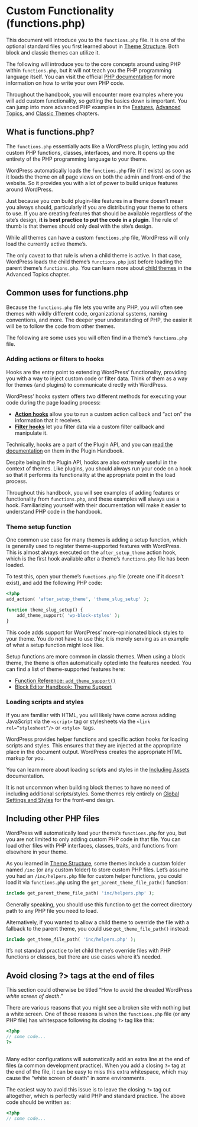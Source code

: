 # Custom Functionality (functions.php)

This document will introduce you to the `functions.php` file. It is one of the optional standard files you first learned about in [Theme Structure](https://developer.wordpress.org/themes/core-concepts/theme-structure/). Both block and classic themes can utilize it.

The following will introduce you to the core concepts around using PHP within `functions.php`, but it will not teach you the PHP programming language itself. You can visit the official [PHP documentation](https://www.php.net/) for more information on how to write your own PHP code.

Throughout the handbook, you will encounter more examples where you will add custom functionality, so getting the basics down is important. You can jump into more advanced PHP examples in the [Features](https://developer.wordpress.org/themes/features/), [Advanced Topics](https://developer.wordpress.org/themes/advanced-topics/), and [Classic Themes](https://developer.wordpress.org/themes/classic-themes/) chapters.

## What is functions.php?

The `functions.php` essentially acts like a WordPress plugin, letting you add custom PHP functions, classes, interfaces, and more. It opens up the entirety of the PHP programming language to your theme.

WordPress automatically loads the `functions.php` file (if it exists) as soon as it loads the theme on all page views on both the admin and front-end of the website. So it provides you with a lot of power to build unique features around WordPress.

Just because you *can* build plugin-like features in a theme doesn’t mean you always should, particularly if you are distributing your theme to others to use. If you are creating features that should be available regardless of the site’s design, **it is best practice to put the code in a plugin**. The rule of thumb is that themes should only deal with the site’s design.

While all themes can have a custom `functions.php` file, WordPress will only load the currently active theme’s.

The only caveat to that rule is when a child theme is active. In that case, WordPress loads the child theme’s `functions.php` just before loading the parent theme’s `functions.php`. You can learn more about [child themes](https://developer.wordpress.org/themes/advanced-topics/child-themes/) in the Advanced Topics chapter.

## Common uses for functions.php

Because the `functions.php` file lets you write any PHP, you will often see themes with wildly different code, organizational systems, naming conventions, and more. The deeper your understanding of PHP, the easier it will be to follow the code from other themes.

The following are some uses you will often find in a theme’s `functions.php` file. 

### Adding actions or filters to hooks

Hooks are the entry point to extending WordPress’ functionality, providing you with a way to inject custom code or filter data. Think of them as a way for themes (and plugins) to communicate directly with WordPress.

WordPress’ hooks system offers two different methods for executing your code during the page loading process:

*   [**Action hooks**](https://developer.wordpress.org/plugins/hooks/actions/) allow you to run a custom action callback and “act on” the information that it receives.
*   [**Filter hooks**](https://developer.wordpress.org/plugins/hooks/filters/) let you filter data via a custom filter callback and manipulate it.

Technically, hooks are a part of the Plugin API, and you can [read the documentation](https://developer.wordpress.org/plugins/hooks/) on them in the Plugin Handbook.

Despite being in the Plugin API, hooks are also extremely useful in the context of themes. Like plugins, you should always run your code on a hook so that it performs its functionality at the appropriate point in the load process.

Throughout this handbook, you will see examples of adding features or functionality from `functions.php`, and these examples will always use a hook. Familiarizing yourself with their documentation will make it easier to understand PHP code in the handbook.

### Theme setup function

One common use case for many themes is adding a setup function, which is generally used to register theme-supported features with WordPress. This is almost always executed on the `after_setup_theme` action hook, which is the first hook available after a theme’s `functions.php` file has been loaded.

To test this, open your theme’s `functions.php` file (create one if it doesn’t exist), and add the following PHP code:

```php
<?php
add_action( 'after_setup_theme', 'theme_slug_setup' );

function theme_slug_setup() {
	add_theme_support( 'wp-block-styles' );
}
```

This code adds support for WordPress’ more-opinionated block styles to your theme. You do not have to use this; it is merely serving as an example of what a setup function might look like.

Setup functions are more common in classic themes. When using a block theme, the theme is often automatically opted into the features needed. You can find a list of theme-supported features here:

*   [Function Reference: `add_theme_support()`](https://developer.wordpress.org/reference/functions/add_theme_support/)
*   [Block Editor Handbook: Theme Support](https://developer.wordpress.org/block-editor/how-to-guides/themes/theme-support/)

### Loading scripts and styles

If you are familiar with HTML, you will likely have come across adding JavaScript via the `<script>` tag or stylesheets via the `<link rel=”stylesheet”/>` or `<style>`  tags.

WordPress provides helper functions and specific action hooks for loading scripts and styles. This ensures that they are injected at the appropriate place in the document output. WordPress creates the appropriate HTML markup for you.

You can learn more about loading scripts and styles in the [Including Assets](https://developer.wordpress.org/themes/core-conepts/including-assets/) documentation.

It is not uncommon when building block themes to have no need of including additional scripts/styles. Some themes rely entirely on [Global Settings and Styles](https://developer.wordpress.org/themes/core-concepts/global-settings-and-styles/) for the front-end design.

## Including other PHP files

WordPress will automatically load your theme’s `functions.php` for you, but you are not limited to only adding custom PHP code in that file. You can load other files with PHP interfaces, classes, traits, and functions from elsewhere in your theme.

As you learned in [Theme Structure](https://developer.wordpress.org/themes/core-concepts/theme-structure/), some themes include a custom folder named `/inc` (or any custom folder) to store custom PHP files. Let’s assume you had an `/inc/helpers.php` file for custom helper functions, you could load it via `functions.php` using the `get_parent_theme_file_path()` function:

```php
include get_parent_theme_file_path( 'inc/helpers.php' );
```

Generally speaking, you should use this function to get the correct directory path to any PHP file you need to load.

Alternatively, if you wanted to allow a child theme to override the file with a fallback to the parent theme, you could use `get_theme_file_path()` instead:

```php
include get_theme_file_path( 'inc/helpers.php' );
```

It’s not standard practice to let child theme’s override files with PHP functions or classes, but there are use cases where it’s needed.

## Avoid closing ?> tags at the end of files

This section could otherwise be titled “How to avoid the dreaded WordPress *white screen of death*.”

There are various reasons that you might see a broken site with nothing but a white screen. One of those reasons is when the `functions.php` file (or any PHP file) has whitespace following its closing `?>` tag like this:

```php
<?php
// some code...
?>
 
```

Many editor configurations will automatically add an extra line at the end of files (a common development practice). When you add a closing `?>` tag at the end of the file, it can be easy to miss this extra whitespace, which may cause the “white screen of death” in some environments.

The easiest way to avoid this issue is to leave the closing `?>` tag out altogether, which is perfectly valid PHP and standard practice. The above code should be written as:

```php
<?php
// some code...
 
```